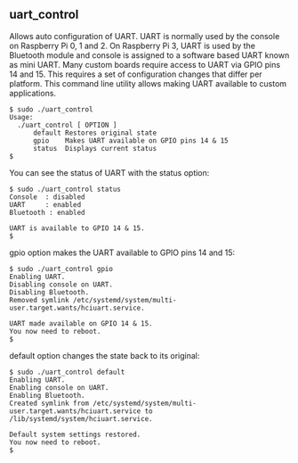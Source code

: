 uart_control
---

Allows auto configuration of UART. UART is normally used by the console on Raspberry Pi 0, 1 and 2. On Raspberry Pi 3, UART is used by the Bluetooth module and console is assigned to a software based UART known as mini UART. Many custom boards require access to UART via GPIO pins 14 and 15. This requires a set of configuration changes that differ per platform. This command line utility allows making UART available to custom applications.

```
$ sudo ./uart_control
Usage:
  ./uart_control [ OPTION ]
      default Restores original state
      gpio    Makes UART available on GPIO pins 14 & 15
      status  Displays current status
$
```

You can see the status of UART with the status option:
```
$ sudo ./uart_control status
Console  : disabled
UART     : enabled
Bluetooth : enabled

UART is available to GPIO 14 & 15.
$
```

gpio option makes the UART available to GPIO pins 14 and 15:

```
$ sudo ./uart_control gpio
Enabling UART.
Disabling console on UART.
Disabling Bluetooth.
Removed symlink /etc/systemd/system/multi-user.target.wants/hciuart.service.

UART made available on GPIO 14 & 15.
You now need to reboot.
$
```
default option changes the state back to its original:
```
$ sudo ./uart_control default
Enabling UART.
Enabling console on UART.
Enabling Bluetooth.
Created symlink from /etc/systemd/system/multi-user.target.wants/hciuart.service to /lib/systemd/system/hciuart.service.

Default system settings restored.
You now need to reboot.
$
```
